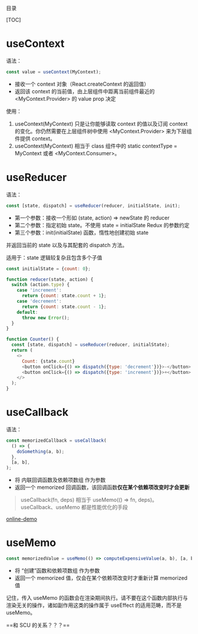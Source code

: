 目录

[TOC]

# useContext
语法：
```js
const value = useContext(MyContext);
```
- 接收一个 context 对象（React.createContext 的返回值）
- 返回该 context 的当前值，由上层组件中距离当前组件最近的 <MyContext.Provider> 的 value prop 决定


使用：
1. useContext(MyContext) 只是让你能够读取 context 的值以及订阅 context 的变化。你仍然需要在上层组件树中使用 <MyContext.Provider> 来为下层组件提供 context。
2. useContext(MyContext) 相当于 class 组件中的 static contextType = MyContext 或者 <MyContext.Consumer>。


# useReducer
语法：
```js
const [state, dispatch] = useReducer(reducer, initialState, init);
```
- 第一个参数：接收一个形如 (state, action) => newState 的 reducer
- 第二个参数：指定初始 state。不使用 state = initialState Redux 的参数约定
- 第三个参数：init(initialState) 函数，惰性地创建初始 state

并返回当前的 state 以及与其配套的 dispatch 方法。

适用于：state 逻辑较复杂且包含多个子值

```js
const initialState = {count: 0};

function reducer(state, action) {
  switch (action.type) {
    case 'increment':
      return {count: state.count + 1};
    case 'decrement':
      return {count: state.count - 1};
    default:
      throw new Error();
  }
}

function Counter() {
  const [state, dispatch] = useReducer(reducer, initialState);
  return (
    <>
      Count: {state.count}
      <button onClick={() => dispatch({type: 'decrement'})}>-</button>
      <button onClick={() => dispatch({type: 'increment'})}>+</button>
    </>
  );
}
```

# useCallback
语法：
```js
const memorizedCallback = useCallback(
  () => {
    doSomething(a, b);
  },
  [a, b],
);
```
- 将 内联回调函数及依赖项数组 作为参数
- 返回一个 memorized 回调函数，该回调函数**仅在某个依赖项改变时才会更新**

> useCallback(fn, deps) 相当于 useMemo(() => fn, deps)。
useCallback、useMemo 都是性能优化的手段

[online-demo](https://codesandbox.io/s/hook-base-7cc8j?file=/src/UseCallbackExample.js)



# useMemo
```js
const memorizedValue = useMemo(() => computeExpensiveValue(a, b), [a, b]);
```
- 将 “创建”函数和依赖项数组 作为参数
- 返回一个 memorized 值，仅会在某个依赖项改变时才重新计算 memorized 值

记住，传入 useMemo 的函数会在渲染期间执行。请不要在这个函数内部执行与渲染无关的操作，诸如副作用这类的操作属于 useEffect 的适用范畴，而不是 useMemo。

==和 SCU 的关系？？？==



